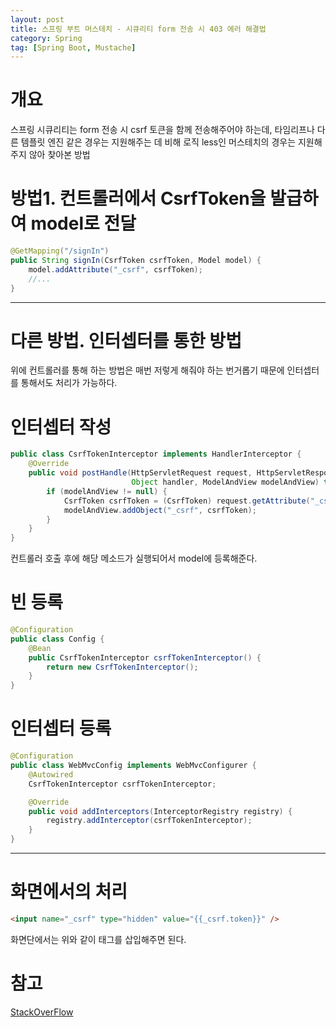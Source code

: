 ```yaml
---
layout: post
title: 스프링 부트 머스테치 - 시큐리티 form 전송 시 403 에러 해결법
category: Spring
tag: [Spring Boot, Mustache]
---
```


# 개요

스프링 시큐리티는 form 전송 시 csrf 토큰을 함께 전송해주어야 하는데, 타임리프나 다른 템플릿 엔진 같은 경우는 지원해주는 데 비해 로직 less인 머스테치의 경우는 지원해주지 않아 찾아본 방법

# 방법1. 컨트롤러에서 CsrfToken을 발급하여 model로 전달 

```java
@GetMapping("/signIn")
public String signIn(CsrfToken csrfToken, Model model) {
    model.addAttribute("_csrf", csrfToken);
    //...
}
```

---

# 다른 방법. 인터셉터를 통한 방법

위에 컨트롤러를 통해 하는 방법은 매번 저렇게 해줘야 하는 번거롭기 때문에 인터셉터를 통해서도 처리가 가능하다.

# 인터셉터 작성

```java
public class CsrfTokenInterceptor implements HandlerInterceptor {
    @Override
    public void postHandle(HttpServletRequest request, HttpServletResponse response,
                           Object handler, ModelAndView modelAndView) throws Exception {
        if (modelAndView != null) {
            CsrfToken csrfToken = (CsrfToken) request.getAttribute("_csrf");
            modelAndView.addObject("_csrf", csrfToken);
        }
    }
}
```

컨트롤러 호출 후에 해당 메소드가 실행되어서 model에 등록해준다.

# 빈 등록

```java
@Configuration
public class Config {
    @Bean
    public CsrfTokenInterceptor csrfTokenInterceptor() {
        return new CsrfTokenInterceptor();
    }
}
```

# 인터셉터 등록

```java
@Configuration
public class WebMvcConfig implements WebMvcConfigurer {
    @Autowired
    CsrfTokenInterceptor csrfTokenInterceptor;

    @Override
    public void addInterceptors(InterceptorRegistry registry) {
        registry.addInterceptor(csrfTokenInterceptor);
    }
}
```

---

# 화면에서의 처리

```html
<input name="_csrf" type="hidden" value="{{_csrf.token}}" />
```

화면단에서는 위와 같이 태그를 삽입해주면 된다.

# 참고

[StackOverFlow](https://stackoverflow.com/questions/26397168/how-to-use-spring-security-with-mustache)
